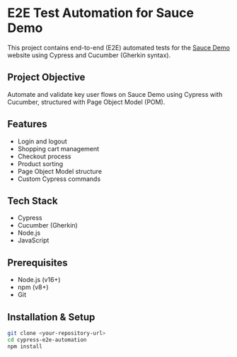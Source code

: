 # E2E Test Automation for Sauce Demo

This project contains end-to-end (E2E) automated tests for the [Sauce Demo](https://www.saucedemo.com/) website using Cypress and Cucumber (Gherkin syntax).

## Project Objective
Automate and validate key user flows on Sauce Demo using Cypress with Cucumber, structured with Page Object Model (POM).

## Features
- Login and logout
- Shopping cart management
- Checkout process
- Product sorting
- Page Object Model structure
- Custom Cypress commands

## Tech Stack
- Cypress
- Cucumber (Gherkin)
- Node.js
- JavaScript

## Prerequisites
- Node.js (v16+)
- npm (v8+)
- Git

## Installation & Setup
```bash
git clone <your-repository-url>
cd cypress-e2e-automation
npm install
